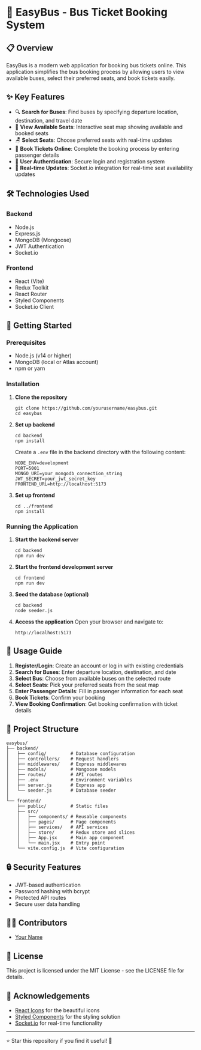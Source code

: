 # 🚌 EasyBus - Bus Ticket Booking System

## 📋 Overview

EasyBus is a modern web application for booking bus tickets online. This application simplifies the bus booking process by allowing users to view available buses, select their preferred seats, and book tickets easily.

## ✨ Key Features

- 🔍 **Search for Buses**: Find buses by specifying departure location, destination, and travel date
- 👀 **View Available Seats**: Interactive seat map showing available and booked seats
- 🪑 **Select Seats**: Choose preferred seats with real-time updates
- 🎫 **Book Tickets Online**: Complete the booking process by entering passenger details
- 👤 **User Authentication**: Secure login and registration system
- 🔄 **Real-time Updates**: Socket.io integration for real-time seat availability updates

## 🛠️ Technologies Used

### Backend
- Node.js
- Express.js
- MongoDB (Mongoose)
- JWT Authentication
- Socket.io

### Frontend
- React (Vite)
- Redux Toolkit
- React Router
- Styled Components
- Socket.io Client

## 🚀 Getting Started

### Prerequisites
- Node.js (v14 or higher)
- MongoDB (local or Atlas account)
- npm or yarn

### Installation

1. **Clone the repository**
   ```
   git clone https://github.com/yourusername/easybus.git
   cd easybus
   ```

2. **Set up backend**
   ```
   cd backend
   npm install
   ```
   
   Create a `.env` file in the backend directory with the following content:
   ```
   NODE_ENV=development
   PORT=5001
   MONGO_URI=your_mongodb_connection_string
   JWT_SECRET=your_jwt_secret_key
   FRONTEND_URL=http://localhost:5173
   ```

3. **Set up frontend**
   ```
   cd ../frontend
   npm install
   ```

### Running the Application

1. **Start the backend server**
   ```
   cd backend
   npm run dev
   ```

2. **Start the frontend development server**
   ```
   cd frontend
   npm run dev
   ```

3. **Seed the database (optional)**
   ```
   cd backend
   node seeder.js
   ```

4. **Access the application**
   Open your browser and navigate to:
   ```
   http://localhost:5173
   ```

## 📱 Usage Guide

1. **Register/Login**: Create an account or log in with existing credentials
2. **Search for Buses**: Enter departure location, destination, and date
3. **Select Bus**: Choose from available buses on the selected route
4. **Select Seats**: Pick your preferred seats from the seat map
5. **Enter Passenger Details**: Fill in passenger information for each seat
6. **Book Tickets**: Confirm your booking
7. **View Booking Confirmation**: Get booking confirmation with ticket details

## 📝 Project Structure

```
easybus/
├── backend/
│   ├── config/         # Database configuration
│   ├── controllers/    # Request handlers
│   ├── middlewares/    # Express middlewares
│   ├── models/         # Mongoose models
│   ├── routes/         # API routes
│   ├── .env            # Environment variables
│   ├── server.js       # Express app
│   └── seeder.js       # Database seeder
│
└── frontend/
    ├── public/         # Static files
    ├── src/
    │   ├── components/ # Reusable components
    │   ├── pages/      # Page components
    │   ├── services/   # API services
    │   ├── store/      # Redux store and slices
    │   ├── App.jsx     # Main app component
    │   └── main.jsx    # Entry point
    └── vite.config.js  # Vite configuration
```

## 🔒 Security Features

- JWT-based authentication
- Password hashing with bcrypt
- Protected API routes
- Secure user data handling

## 👨‍💻 Contributors

- [Your Name](https://github.com/yourusername)

## 📄 License

This project is licensed under the MIT License - see the LICENSE file for details.

## 🙏 Acknowledgements

- [React Icons](https://react-icons.github.io/react-icons/) for the beautiful icons
- [Styled Components](https://styled-components.com/) for the styling solution
- [Socket.io](https://socket.io/) for real-time functionality

---

⭐ Star this repository if you find it useful! 🚌

